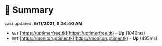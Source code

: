 # 📖 Summary
Last updated: **8/11/2021, 8:34:40 AM**

- `GET` [https://uptimerfree.tk](https://uptimerfree.tk) - **Up** (1040ms)
- `GET` [https://monitoruptimer.tk](https://monitoruptimer.tk) - **Up** (495ms)
